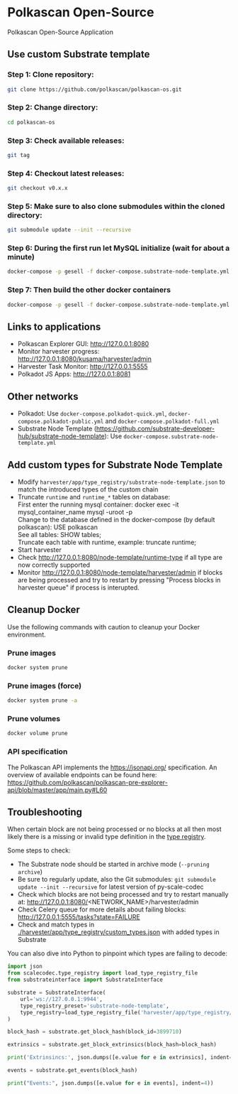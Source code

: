# Polkascan Open-Source
Polkascan Open-Source Application

## Use custom Substrate template

### Step 1: Clone repository: 
```bash
git clone https://github.com/polkascan/polkascan-os.git
```
### Step 2: Change directory: 
```bash
cd polkascan-os
```
### Step 3: Check available releases: 
```bash
git tag
```
### Step 4: Checkout latest releases: 
```bash
git checkout v0.x.x
```
### Step 5: Make sure to also clone submodules within the cloned directory: 
```bash
git submodule update --init --recursive
```
### Step 6: During the first run let MySQL initialize (wait for about a minute)
```bash
docker-compose -p gesell -f docker-compose.substrate-node-template.yml up -d mysql
```
### Step 7: Then build the other docker containers
```bash
docker-compose -p gesell -f docker-compose.substrate-node-template.yml up --build
```

## Links to applications
* Polkascan Explorer GUI: http://127.0.0.1:8080
* Monitor harvester progress: http://127.0.0.1:8080/kusama/harvester/admin
* Harvester Task Monitor: http://127.0.0.1:5555
* Polkadot JS Apps: http://127.0.0.1:8081

## Other networks

* Polkadot: Use `docker-compose.polkadot-quick.yml`, `docker-compose.polkadot-public.yml` and `docker-compose.polkadot-full.yml`
* Substrate Node Template (https://github.com/substrate-developer-hub/substrate-node-template): Use `docker-compose.substrate-node-template.yml`

## Add custom types for Substrate Node Template

* Modify `harvester/app/type_registry/substrate-node-template.json` to match the introduced types of the custom chain
* Truncate `runtime` and `runtime_*` tables on database:  
First enter the running mysql container: docker exec -it mysql_container_name mysql -uroot -p  
Change to the database defined in the docker-compose (by default polkascan): USE polkascan  
See all tables: SHOW tables;  
Truncate each table with runtime, example: truncate runtime;  
* Start harvester
* Check http://127.0.0.1:8080/node-template/runtime-type if all type are now correctly supported
* Monitor http://127.0.0.1:8080/node-template/harvester/admin if blocks are being processed and try to restart by pressing "Process blocks in harvester queue" if process is interupted.

## Cleanup Docker
Use the following commands with caution to cleanup your Docker environment.

### Prune images
```bash
docker system prune
```

### Prune images (force)
```bash
docker system prune -a
```

### Prune volumes
```bash
docker volume prune
```

### API specification

The Polkascan API implements the https://jsonapi.org/ specification. An overview of available endpoints can be found here: https://github.com/polkascan/polkascan-pre-explorer-api/blob/master/app/main.py#L60

## Troubleshooting

When certain block are not being processed or no blocks at all then most likely there is a missing or invalid type definition in the [type registry](https://github.com/polkascan/polkascan-pre-harvester/blob/c5f544ad631e3754ba1e818a26b7aac1ef11f287/app/type_registry/custom_types.json).

Some steps to check:

* The Substrate node should be started in archive mode (`--pruning archive`)
* Be sure to regularly update, also the Git submodules: `git submodule update --init --recursive` for latest version of py-scale-codec
* Check which blocks are not being processed and try to restart manually at: http://127.0.0.1:8080/<NETWORK_NAME>/harvester/admin
* Check Celery queue for more details about failing blocks: http://127.0.0.1:5555/tasks?state=FAILURE
* Check and match types in [./harvester/app/type_registry/custom_types.json](https://github.com/polkascan/polkascan-pre-harvester/blob/c5f544ad631e3754ba1e818a26b7aac1ef11f287/app/type_registry/custom_types.json) with added types in Substrate 

You can also dive into Python to pinpoint which types are failing to decode:

```python
import json
from scalecodec.type_registry import load_type_registry_file
from substrateinterface import SubstrateInterface

substrate = SubstrateInterface(
    url='ws://127.0.0.1:9944',
    type_registry_preset='substrate-node-template',
    type_registry=load_type_registry_file('harvester/app/type_registry/custom_types.json'),
)

block_hash = substrate.get_block_hash(block_id=3899710)

extrinsics = substrate.get_block_extrinsics(block_hash=block_hash)

print('Extrinsincs:', json.dumps([e.value for e in extrinsics], indent=4))

events = substrate.get_events(block_hash)

print("Events:", json.dumps([e.value for e in events], indent=4))
```
